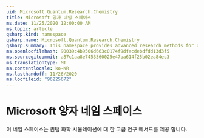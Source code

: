 ```yaml
---
uid: Microsoft.Quantum.Research.Chemistry
title: Microsoft 양자 네임 스페이스
ms.date: 11/25/2020 12:00:00 AM
ms.topic: article
qsharp.kind: namespace
qsharp.name: Microsoft.Quantum.Research.Chemistry
qsharp.summary: This namespace provides advanced research methods for quantum chemistry simulation.
ms.openlocfilehash: 90039c4b9506d663c0174f9dfacdebdfdd13d3f5
ms.sourcegitcommit: a87c1aa8e7453360025e47ba614f25b02ea84ec3
ms.translationtype: MT
ms.contentlocale: ko-KR
ms.lasthandoff: 11/26/2020
ms.locfileid: "96225672"
---
```

# <a name="microsoftquantumresearchchemistry-namespace"></a>Microsoft 양자 네임 스페이스

이 네임 스페이스는 퀀텀 화학 시뮬레이션에 대 한 고급 연구 메서드를 제공 합니다.

